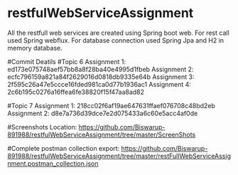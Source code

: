 # restfulWebServiceAssignment
All the restfull web services are created using Spring boot web.
For rest call used Spring webflux.
For database connection used Spring Jpa and H2 in memory database.

#Commit Deatils
#Topic 6
Assignment 1: ed173e075748aef57bb8a8f28ba40e4995d1fbeb
Assignment 2: ecfc796159a821a84f2629016d0818db9335e64b
Assignment 3: 2f595c26a47e5ccce16fded981ca0d77b1936ac1
Assignment 4: 2c6b195c0276a16ffea6fe38820f15f47aa8ad82

#Topic 7
Assignment 1: 218cc02f6af19ae647631ffaef076708c48bd2eb
Assignment 2: d8e7a736d39dce7e2d075433a6c60e5acc4af0de

#Screenshots Location:
https://github.com/Biswarup-891988/restfulWebServiceAssignment/tree/master/ScreenShots

#Complete postman collection export:
https://github.com/Biswarup-891988/restfulWebServiceAssignment/tree/master/restFullWebServiceAssignment.postman_collection.json


